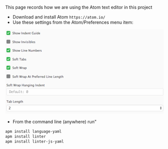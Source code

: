 This page records how we are using the Atom text editor in this project

- Download and install Atom `https://atom.io/`
- Use these settings from the Atom/Preferences menu item:

![](images/AtomSettings.png)

- From the command line (anywhere) run"
```
apm install language-yaml
apm install linter
apm install linter-js-yaml
``` 